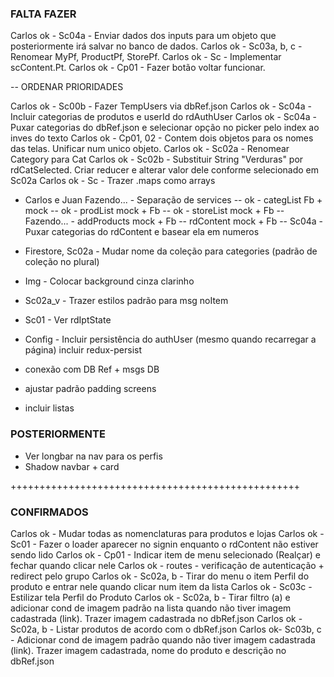 ### FALTA FAZER

Carlos ok - Sc04a - Enviar dados dos inputs para um objeto que posteriormente irá salvar no banco de dados.
Carlos ok - Sc03a, b, c - Renomear MyPf, ProductPf, StorePf.
Carlos ok - Sc - Implementar scContent.Pt.
Carlos ok - Cp01 - Fazer botão voltar funcionar.

-- ORDENAR PRIORIDADES

Carlos ok - Sc00b - Fazer TempUsers via dbRef.json
Carlos ok - Sc04a - Incluir categorias de produtos e userId do rdAuthUser
Carlos ok - Sc04a - Puxar categorias do dbRef.json e selecionar opção no picker pelo index ao inves do texto
Carlos ok - Cp01, 02 - Contem dois objetos para os nomes das telas. Unificar num unico objeto.
Carlos ok - Sc02a - Renomear Category para Cat
Carlos ok - Sc02b - Substituir String "Verduras" por rdCatSelected. Criar reducer e alterar valor dele conforme selecionado em Sc02a
Carlos ok - Sc - Trazer .maps como arrays

- Carlos e Juan Fazendo... - Separação de services
  -- ok - categList Fb + mock
  -- ok - prodList mock + Fb
  -- ok - storeList mock + Fb
  -- Fazendo... - addProducts mock + Fb
  -- rdContent mock + Fb
  -- Sc04a - Puxar categorias do rdContent e basear ela em numeros

- Firestore, Sc02a - Mudar nome da coleção para categories (padrão de coleção no plural)
- Img - Colocar background cinza clarinho

* Sc02a_v - Trazer estilos padrão para msg noItem
* Sc01 - Ver rdIptState
* Config - Incluir persistência do authUser (mesmo quando recarregar a página) incluir redux-persist

* conexão com DB Ref + msgs DB
* ajustar padrão padding screens
* incluir listas

### POSTERIORMENTE

- Ver longbar na nav para os perfis
- Shadow navbar + card

++++++++++++++++++++++++++++++++++++++++++++++++++

### CONFIRMADOS

Carlos ok - Mudar todas as nomenclaturas para produtos e lojas
Carlos ok - Sc01 - Fazer o loader aparecer no signin enquanto o rdContent não estiver sendo lido
Carlos ok - Cp01 - Indicar item de menu selecionado (Realçar) e fechar quando clicar nele
Carlos ok - routes - verificação de autenticação + redirect pelo grupo
Carlos ok - Sc02a, b - Tirar do menu o item Perfil do produto e entrar nele quando clicar num item da lista
Carlos ok - Sc03c - Estilizar tela Perfil do Produto
Carlos ok - Sc02a, b - Tirar filtro (a) e adicionar cond de imagem padrão na lista quando não tiver imagem cadastrada (link). Trazer imagem cadastrada no dbRef.json
Carlos ok - Sc02a, b - Listar produtos de acordo com o dbRef.json
Carlos ok- Sc03b, c - Adicionar cond de imagem padrão quando não tiver imagem cadastrada (link). Trazer imagem cadastrada, nome do produto e descrição no dbRef.json
